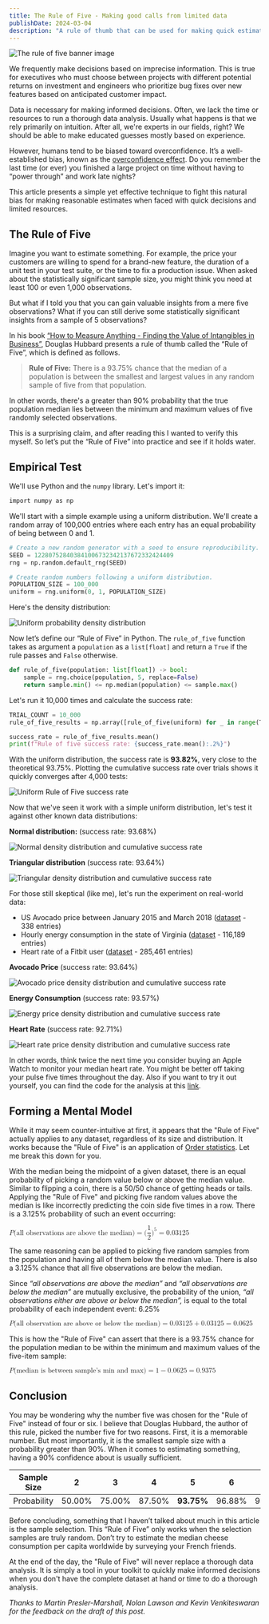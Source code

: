 ```yaml
---
title: The Rule of Five - Making good calls from limited data
publishDate: 2024-03-04
description: "A rule of thumb that can be used for making quick estimations when data is limited."
---
```


![The rule of five banner image](./hero.png)

We frequently make decisions based on imprecise information. This is true for executives who must choose between projects with different potential returns on investment and engineers who prioritize bug fixes over new features based on anticipated customer impact.

Data is necessary for making informed decisions. Often, we lack the time or resources to run a thorough data analysis. Usually what happens is that we rely primarily on intuition. After all, we're experts in our fields, right? We should be able to make educated guesses mostly based on experience.

However, humans tend to be biased toward overconfidence. It’s a well-established bias, known as the [overconfidence effect](https://en.wikipedia.org/wiki/Overconfidence_effect). Do you remember the last time (or ever) you finished a large project on time without having to “power through” and work late nights?

This article presents a simple yet effective technique to fight this natural bias for making reasonable estimates when faced with quick decisions and limited resources.

## The Rule of Five

Imagine you want to estimate something. For example, the price your customers are willing to spend for a brand-new feature, the duration of a unit test in your test suite, or the time to fix a production issue. When asked about the statistically significant sample size, you might think you need at least 100 or even 1,000 observations.

But what if I told you that you can gain valuable insights from a mere five observations? What if you can still derive some statistically significant insights from a sample of 5 observations?

In his book [“How to Measure Anything - Finding the Value of Intangibles in Business”](https://hubbardresearch.com/publications/how-to-measure-anything-book/), Douglas Hubbard presents a rule of thumb called the “Rule of Five”, which is defined as follows.

> **Rule of Five:** There is a 93.75% chance that the median of a population is between the smallest and largest values in any random sample of five from that population.

In other words, there's a greater than 90% probability that the true population median lies between the minimum and maximum values of five randomly selected observations.

This is a surprising claim, and after reading this I wanted to verify this myself. So let’s put the “Rule of Five” into practice and see if it holds water.

## Empirical Test

We'll use Python and the `numpy` library. Let's import it:

```bash
import numpy as np
```

We'll start with a simple example using a uniform distribution. We'll create a random array of 100,000 entries where each entry has an equal probability of being between 0 and 1.

```py
# Create a new random generator with a seed to ensure reproducibility.
SEED = 122807528403841006732342137672332424409
rng = np.random.default_rng(SEED)

# Create random numbers following a uniform distribution.
POPULATION_SIZE = 100_000
uniform = rng.uniform(0, 1, POPULATION_SIZE)
```

Here's the density distribution:

![Uniform probability density distribution](./uniform_density.png)

Now let’s define our “Rule of Five” in Python. The `rule_of_five` function takes as argument a `population` as a `list[float]` and return a `True` if the rule passes and `False` otherwise.

```py
def rule_of_five(population: list[float]) -> bool:
    sample = rng.choice(population, 5, replace=False)
    return sample.min() <= np.median(population) <= sample.max()
```

Let's run it 10,000 times and calculate the success rate:

```py
TRIAL_COUNT = 10_000
rule_of_five_results = np.array([rule_of_five(uniform) for _ in range(TRIAL_COUNT)])

success_rate = rule_of_five_results.mean()
print(f"Rule of five success rate: {success_rate.mean():.2%}")
```

With the uniform distribution, the success rate is **93.82%**, very close to the theoretical 93.75%. Plotting the cumulative success rate over trials shows it quickly converges after 4,000 tests:

![Uniform Rule of Five success rate](./uniform_success-rate.png)

Now that we've seen it work with a simple uniform distribution, let's test it against other known data distributions:

**Normal distribution:** (success rate: 93.68%)

![Normal density distribution and cumulative success rate](./normal.png)

**Triangular distribution** (success rate: 93.64%)

![Triangular density distribution and cumulative success rate](./triangular.png)

For those still skeptical (like me), let's run the experiment on real-world data:

- US Avocado price between January 2015 and March 2018 ([dataset](https://www.kaggle.com/datasets/neuromusic/avocado-prices) - 338 entries)
- Hourly energy consumption in the state of Virginia ([dataset](https://www.kaggle.com/datasets/robikscube/hourly-energy-consumption) - 116,189 entries)
- Heart rate of a Fitbit user ([dataset](https://www.kaggle.com/datasets/arashnic/fitbit) - 285,461 entries)

**Avocado Price** (success rate: 93.64%)

![Avocado price density distribution and cumulative success rate](./avocado.png)

**Energy Consumption** (success rate: 93.57%)

![Energy price density distribution and cumulative success rate](./energy.png)

**Heart Rate** (success rate: 92.71%)

![Heart rate price density distribution and cumulative success rate](./heart-rate.png)

In other words, think twice the next time you consider buying an Apple Watch to monitor your median heart rate. You might be better off taking your pulse five times throughout the day. Also if you want to try it out yourself, you can find the code for the analysis at this [link](https://github.com/pmdartus/rule-of-five).

## Forming a Mental Model

While it may seem counter-intuitive at first, it appears that the "Rule of Five" actually applies to any dataset, regardless of its size and distribution. It works because the "Rule of Five" is an application of [Order statistics](https://en.wikipedia.org/wiki/Order_statistic). Let me break this down for you.

With the median being the midpoint of a given dataset, there is an equal probability of picking a random value below or above the median value. Similar to flipping a coin, there is a 50/50 chance of getting heads or tails. Applying the "Rule of Five" and picking five random values above the median is like incorrectly predicting the coin side five times in a row. There is a 3.125% probability of such an event occurring:

<!-- Converted using: https://temml.org/ -->
<!-- P(\text{all observations are above the median}) = (\dfrac{1}{2})^5 = 0.03125 -->
<div class="card-alt overflow-wrapper">
  <math>
    <mrow>
      <mi>P</mi>
      <mo form="prefix" stretchy="false">(</mo>
      <mtext>all observations are above the median</mtext>
      <mo form="postfix" stretchy="false">)</mo>
      <mo>=</mo>
      <mo form="prefix" stretchy="false">(</mo>
      <mstyle displaystyle="true" scriptlevel="0">
        <mfrac>
          <mn>1</mn>
          <mn>2</mn>
        </mfrac>
      </mstyle>
      <msup>
        <mo form="postfix" stretchy="false">)</mo>
        <mn>5</mn>
      </msup>
      <mo>=</mo>
      <mn>0.03125</mn>
    </mrow>
  </math>
</div>

The same reasoning can be applied to picking five random samples from the population and having all of them below the median value. There is also a 3.125% chance that all five observations are below the median.

Since _“all observations are *above* the median”_ and _“all observations are *below* the median”_ are mutually exclusive, the probability of the union, _“all observations either are *above or below* the median”,_ is equal to the total probability of each independent event: 6.25%

<!-- P(\text{all observation are above or below the median}) = 0.03125 + 0.03125 = 0.0625 -->
<div class="card-alt overflow-wrapper">
  <math>
    <mrow>
      <mi>P</mi>
      <mo form="prefix" stretchy="false">(</mo>
      <mtext>all observation are above or below the median</mtext>
      <mo form="postfix" stretchy="false">)</mo>
      <mo>=</mo>
      <mn>0.03125</mn>
      <mo>+</mo>
      <mn>0.03125</mn>
      <mo>=</mo>
      <mn>0.0625</mn>
    </mrow>
  </math>
</div>

This is how the "Rule of Five" can assert that there is a 93.75% chance for the population median to be within the minimum and maximum values of the five-item sample:

<!-- P(\text{median is between sample's min and max}) = 1 - 0.0625 = 0.9375 -->
<div class="card-alt overflow-wrapper">
  <math>
    <mrow>
      <mi>P</mi>
      <mo form="prefix" stretchy="false">(</mo>
      <mtext>median is between sample’s min and max</mtext>
      <mo form="postfix" stretchy="false">)</mo>
      <mo>=</mo>
      <mn>1</mn>
      <mo>−</mo>
      <mn>0.0625</mn>
      <mo>=</mo>
      <mn>0.9375</mn>
    </mrow>
  </math>
</div>

## Conclusion

You may be wondering why the number five was chosen for the "Rule of Five" instead of four or six. I believe that Douglas Hubbard, the author of this rule, picked the number five for two reasons. First, it is a memorable number. But most importantly, it is the smallest sample size with a probability greater than 90%. When it comes to estimating something, having a 90% confidence about is usually sufficient.

<div class="overflow-wrapper">

| Sample Size |   2    |   3    |   4    |   **5**    |   6    |   7    |   8    |
| :---------: | :----: | :----: | :----: | :--------: | :----: | :----: | :----: |
| Probability | 50.00% | 75.00% | 87.50% | **93.75%** | 96.88% | 98.44% | 99.22% |

</div>

Before concluding, something that I haven’t talked about much in this article is the sample selection. This “Rule of Five” only works when the selection samples are truly random. Don’t try to estimate the median cheese consumption per capita worldwide by surveying your French friends.

At the end of the day, the "Rule of Five" will never replace a thorough data analysis. It is simply a tool in your toolkit to quickly make informed decisions when you don't have the complete dataset at hand or time to do a thorough analysis.

_Thanks to Martin Presler-Marshall, Nolan Lawson and Kevin Venkiteswaran for the feedback on the draft of this post._
